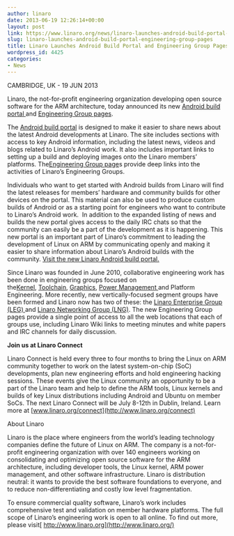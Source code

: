 ```yaml
---
author: linaro
date: 2013-06-19 12:26:14+00:00
layout: post
link: https://www.linaro.org/news/linaro-launches-android-build-portal-engineering-group-pages/
slug: linaro-launches-android-build-portal-engineering-group-pages
title: Linaro Launches Android Build Portal and Engineering Group Pages
wordpress_id: 4425
categories:
- News
---
```


CAMBRIDGE, UK - 19 JUN 2013


Linaro, the not-for-profit engineering organization developing open source software for the ARM architecture, today announced its new [Android build portal ](http://www.linaro.org/engineering/engineering-groups/android-build)and [Engineering Group pages](http://www.linaro.org/engineering/engineering-groups).


The [Android build portal](http://www.linaro.org/engineering/engineering-groups/android-build) is designed to make it easier to share news about the latest Android developments at Linaro. The site includes sections with access to key Android information, including the latest news, videos and blogs related to Linaro’s Android work. It also includes important links to setting up a build and deploying images onto the Linaro members’ platforms. The[Engineering Group page](http://www.linaro.org/engineering/engineering-groups)s provide deep links into the activities of Linaro’s Engineering Groups.

Individuals who want to get started with Android builds from Linaro will find the latest releases for members’ hardware and community builds for other devices on the portal. This material can also be used to produce custom builds of Android or as a starting point for engineers who want to contribute to Linaro’s Android work.  In addition to the expanded listing of news and builds the new portal gives access to the daily IRC chats so that the community can easily be a part of the development as it is happening. This new portal is an important part of Linaro’s commitment to leading the development of Linux on ARM by communicating openly and making it easier to share information about Linaro’s Android builds with the community. [Visit the new Linaro Android build portal.](http://www.linaro.org/engineering/engineering-groups/android-build)


Since Linaro was founded in June 2010, collaborative engineering work has been done in engineering groups focused on the[Kernel](http://www.linaro.org/engineering/engineering-groups/kernel), [Toolchain](http://www.linaro.org/engineering/engineering-groups/toolchain), [Graphics](http://www.linaro.org/engineering/engineering-groups/graphics), [Power Management ](http://www.linaro.org/engineering/engineering-groups/power-management)and Platform Engineering. More recently, new vertically-focused segment groups have been formed and Linaro now has two of these: the [Linaro Enterprise Group (LEG) ](http://www.linaro.org/engineering/engineering-groups/leg)and [Linaro Networking Group (LNG)](http://www.linaro.org/engineering/engineering-groups/lng). The new Engineering Group pages provide a single point of access to all the web locations that each of groups use, including Linaro Wiki links to meeting minutes and white papers and IRC channels for daily discussion.

**Join us at Linaro Connect**


Linaro Connect is held every three to four months to bring the Linux on ARM community together to work on the latest system-on-chip (SoC) developments, plan new engineering efforts and hold engineering hacking sessions. These events give the Linux community an opportunity to be a part of the Linaro team and help to define the ARM tools, Linux kernels and builds of key Linux distributions including Android and Ubuntu on member SoCs. The next Linaro Connect will be July 8-12th in Dublin, Ireland. Learn more at [www.linaro.org/connect](http://www.linaro.org/connect)

About Linaro

Linaro is the place where engineers from the world’s leading technology companies define the future of Linux on ARM. The company is a not-for-profit engineering organization with over 140 engineers working on consolidating and optimizing open source software for the ARM architecture, including developer tools, the Linux kernel, ARM power management, and other software infrastructure. Linaro is distribution neutral: it wants to provide the best software foundations to everyone, and to reduce non-differentiating and costly low level fragmentation.

To ensure commercial quality software, Linaro’s work includes comprehensive test and validation on member hardware platforms. The full scope of Linaro’s engineering work is open to all online. To find out more, please visit[ http://www.linaro.org](http://www.linaro.org/)
